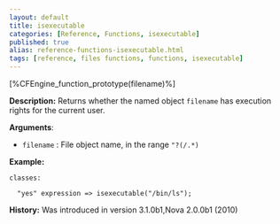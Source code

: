 ```yaml
---
layout: default
title: isexecutable
categories: [Reference, Functions, isexecutable]
published: true
alias: reference-functions-isexecutable.html
tags: [reference, files functions, functions, isexecutable]
---
```


[%CFEngine_function_prototype(filename)%]

**Description:** Returns whether the named object `filename` has execution rights for the current user.

**Arguments**:

* `filename` : File object name, in the range `"?(/.*)`

**Example:**

```cf3
classes:

  "yes" expression => isexecutable("/bin/ls");
```

**History:** Was introduced in version 3.1.0b1,Nova 2.0.0b1 (2010)
